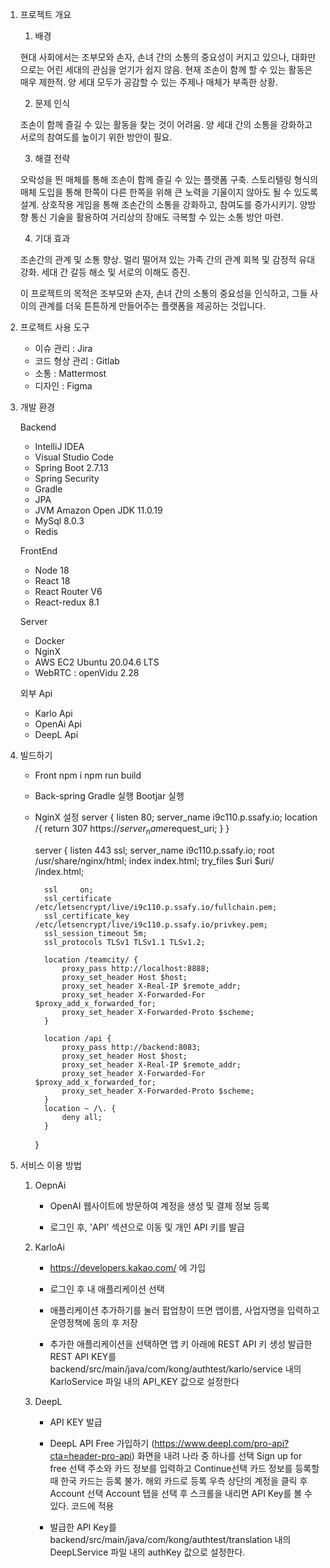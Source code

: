 1. 프로젝트 개요

    1) 배경
    
    현대 사회에서는 조부모와 손자, 손녀 간의 소통의 중요성이 커지고 있으나, 
    대화만으로는 어린 세대의 관심을 얻기가 쉽지 않음.
    현재 조손이 함께 할 수 있는 활동은 매우 제한적.
    양 세대 모두가 공감할 수 있는 주제나 매체가 부족한 상황.
    
    2) 문제 인식

    조손이 함께 즐길 수 있는 활동을 찾는 것이 어려움.
    양 세대 간의 소통을 강화하고 서로의 참여도를 높이기 위한 방안이 필요.
    
    3) 해결 전략

    오락성을 띈 매체를 통해 조손이 함께 즐길 수 있는 플랫폼 구축.
    스토리텔링 형식의 매체 도입을 통해 한쪽이 다른 한쪽을 위해 큰 노력을 기울이지 않아도 
    될 수 있도록 설계.
    상호작용 게임을 통해 조손간의 소통을 강화하고, 참여도를 증가시키기.
    양방향 통신 기술을 활용하여 거리상의 장애도 극복할 수 있는 소통 방안 마련.
    
    4) 기대 효과
    
    조손간의 관계 및 소통 향상.
    멀리 떨어져 있는 가족 간의 관계 회복 및 감정적 유대 강화.
    세대 간 갈등 해소 및 서로의 이해도 증진.

    이 프로젝트의 목적은 조부모와 손자, 손녀 간의 소통의 중요성을 인식하고, 
    그들 사이의 관계를 더욱  튼튼하게 만들어주는 플랫폼을 제공하는 것입니다.


2. 프로젝트 사용 도구

    - 이슈 관리 : Jira
    - 코드 형상 관리 : Gitlab
    - 소통 : Mattermost
    - 디자인 : Figma

3. 개발 환경

    Backend 
    - IntelliJ IDEA
    - Visual Studio Code
    - Spring Boot 2.7.13
    - Spring Security
    - Gradle
    - JPA
    - JVM Amazon Open JDK 11.0.19
    - MySql 8.0.3    
    - Redis
    
    FrontEnd
    - Node 18
    - React 18
    - React Router V6
    - React-redux 8.1

    Server
    - Docker 
    - NginX
    - AWS EC2 Ubuntu 20.04.6 LTS
    - WebRTC : openVidu 2.28

    외부 Api
    - Karlo Api
    - OpenAi Api
    - DeepL Api

4. 빌드하기

    - Front
        npm i
        npm run build
    - Back-spring
        Gradle 실행
        Bootjar 실행

    - NginX 설정 
        server {
            listen 80;
            server_name i9c110.p.ssafy.io;
            location /{
                return 307 https://$server_name$request_uri;
            }
        }

        server {
            listen 443 ssl;
            server_name i9c110.p.ssafy.io;
            root /usr/share/nginx/html;
            index index.html;
            try_files $uri $uri/ /index.html;

            ssl     on;
            ssl_certificate /etc/letsencrypt/live/i9c110.p.ssafy.io/fullchain.pem;
            ssl_certificate_key /etc/letsencrypt/live/i9c110.p.ssafy.io/privkey.pem;
            ssl_session_timeout 5m;
            ssl_protocols TLSv1 TLSv1.1 TLSv1.2;

            location /teamcity/ {
                proxy_pass http://localhost:8888;
                proxy_set_header Host $host;
                proxy_set_header X-Real-IP $remote_addr;
                proxy_set_header X-Forwarded-For $proxy_add_x_forwarded_for;
                proxy_set_header X-Forwarded-Proto $scheme;
            }

            location /api {
                proxy_pass http://backend:8083;
                proxy_set_header Host $host;
                proxy_set_header X-Real-IP $remote_addr;
                proxy_set_header X-Forwarded-For $proxy_add_x_forwarded_for;
                proxy_set_header X-Forwarded-Proto $scheme;
            }
            location ~ /\. {
                deny all;
            }
        }


5. 서비스 이용 방법

    1) OepnAi 
        - OpenAI 웹사이트에 방문하여 계정을 생성 및 결제 정보 등록

        - 로그인 후, 'API' 섹션으로 이동 및 개인 API 키를 발급

    2) KarloAi

        - https://developers.kakao.com/ 에 가입

        - 로그인 후 내 애플리케이션 선택

        - 애플리케이션 추가하기를 눌러 팝업창이 뜨면 앱이름, 사업자명을 입력하고 운영정책에 동의 후 저장

        - 추가한 애플리케이션을 선택하면 앱 키 아래에 REST API 키 생성
          발급한 REST API KEY를 backend/src/main/java/com/kong/authtest/karlo/service 내의 
          KarloService 파일 내의 API_KEY 값으로 설정한다 
    
    3) DeepL

        - API KEY 발급

        - DeepL API Free 가입하기 (https://www.deepl.com/pro-api?cta=header-pro-api)
          화면을 내려 나라 중 하나를 선택
          Sign up for free 선택
          주소와 카드 정보를 입력하고 Continue선택
          카드 정보를 등록할 때 한국 카드는 등록 불가. 해외 카드로 등록
          우측 상단의 계정을 클릭 후 Account 선택
          Account 탭을 선택 후 스크롤을 내리면 API Key를 볼 수 있다.
          코드에 적용

        - 발급한 API Key를 backend/src/main/java/com/kong/authtest/translation
          내의 DeepLService 파일 내의 authKey 값으로 설정한다.
